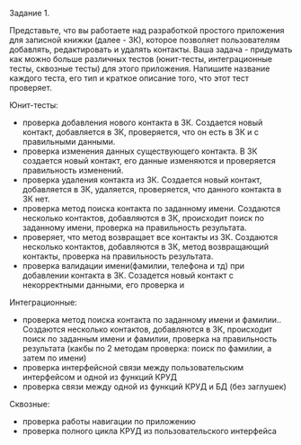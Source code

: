 Задание 1.

Представьте, что вы работаете над разработкой простого приложения для записной книжки (далее - ЗК),
которое позволяет пользователям добавлять, редактировать и удалять контакты.
Ваша задача - придумать как можно больше различных тестов (юнит-тесты, интеграционные тесты, сквозные тесты) для этого приложения.
Напишите название каждого теста, его тип и краткое описание того, что этот тест проверяет.


Юнит-тесты:

- проверка добавления нового контакта в ЗК.
Создается новый контакт, добавляется в ЗК, проверяется, что он есть в ЗК и с правильными данными.
- проверка изменения данных существующего контакта.
В ЗК создается новый контакт, его данные изменяются и проверяется правильность изменений.
- проверка удаления контакта из ЗК.
Создается новый контакт, добавляется в ЗК, удаляется, проверяется, что данного контакта в ЗК нет.
- проверка метод поиска контакта по заданному имени.
Создаются несколько контактов, добавляются в ЗК, происходит поиск по заданному имени, проверка 
на правильность результата.
- проверяет, что метод возвращает все контакты из ЗК.
Создаются несколько контактов, добавляются в ЗК, метод возвращающий контакты, проверка 
на правильность результата.
- проверка валидации имени(фамилии, телефона и тд) при добавлении контакта в ЗК. 
Созадется новый контакт с некорректными данными, его проверка и 

Интеграционные:
- проверка метод поиска контакта по заданному имени и фамилии..
Создаются несколько контактов, добавляются в ЗК, происходит поиск по заданным имени и фамилии, проверка 
на правильность результата (какбы по 2 методам проверка: поиск по фамилии, а затем по имени)
- проверка интерфейсной связи между пользовательским интерфейсом и одной из функций КРУД
- проверка связи между одной из функций КРУД и БД (без заглушек)

Сквозные:
- проверка работы навигации по приложению
- проверка полного цикла КРУД из пользовательского интерфейса